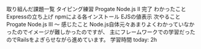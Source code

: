 取り組んだ課題一覧
タイピング練習
Progate Node.js Ⅱ 完了
わかったこと
Expressの立ち上げ
npmによる各インストール
EJSの値表示
次やること
Progate Node.js Ⅲ 〜
感じたこと
Node.js自体元々あまりよくわかっていなかったのでイメージが難しかったのですが、 主にフレームワークでの学習だったのでRailsをよぎらせながら進めています。
学習時間
today: 2h
